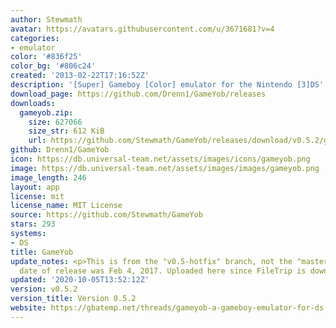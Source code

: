```yaml
---
author: Stewmath
avatar: https://avatars.githubusercontent.com/u/3671681?v=4
categories:
- emulator
color: '#836f25'
color_bg: '#806c24'
created: '2013-02-22T17:16:52Z'
description: '[Super] Gameboy [Color] emulator for the Nintendo [3]DS'
download_page: https://github.com/Drenn1/GameYob/releases
downloads:
  gameyob.zip:
    size: 627066
    size_str: 612 KiB
    url: https://github.com/Stewmath/GameYob/releases/download/v0.5.2/gameyob.zip
github: Drenn1/GameYob
icon: https://db.universal-team.net/assets/images/icons/gameyob.png
image: https://db.universal-team.net/assets/images/images/gameyob.png
image_length: 246
layout: app
license: mit
license_name: MIT License
source: https://github.com/Stewmath/GameYob
stars: 293
systems:
- DS
title: GameYob
update_notes: <p>This is from the "v0.5-hotfix" branch, not the "master" branch. Original
  date of release was Feb 4, 2017. Uploaded here since FileTrip is down.</p>
updated: '2020-10-05T13:52:12Z'
version: v0.5.2
version_title: Version 0.5.2
website: https://gbatemp.net/threads/gameyob-a-gameboy-emulator-for-ds.343407/
---
```

